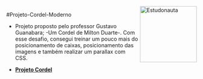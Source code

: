 <div>
  <img align="right" src="https://user-images.githubusercontent.com/94927107/202267396-dac3e09f-9f5c-40ed-b0ac-0beda9582894.jpg" alt="Estudonauta" width="150px">
</div>

#Projeto-Cordel-Moderno

 - Projeto proposto pelo professor Gustavo Guanabara; -Um Cordel de Milton Duarte-. Com esse desafio, consegui treinar um pouco mais do posicionamento de caixas, posicionamento das imagens e também realizar um parallax com CSS.
 * **[Projeto Cordel](https://helena-lujan-gomes.github.io/projeto-cordel-moderno/)** 

